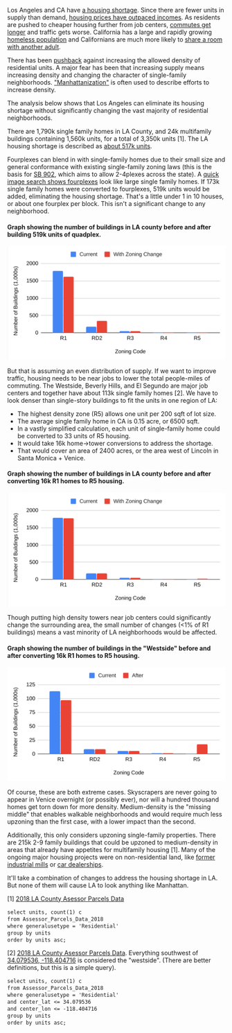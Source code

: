 Los Angeles and CA have [a housing shortage](https://en.wikipedia.org/wiki/California_housing_shortage). Since there are fewer units in supply than demand, [housing prices have outpaced incomes](https://www.citylab.com/equity/2018/05/where-the-house-price-to-income-ratio-is-most-out-of-whack/561404/). As residents are pushed to cheaper housing further from job centers, [commutes get longer](https://la.curbed.com/2019/8/15/20807275/los-angeles-commute-times-traffic) and traffic gets worse. California has a large and rapidly growing [homeless population](https://www.nytimes.com/2017/12/21/us/california-today-states-homeless-population-drives-national-increase.html) and Californians are much more likely to [share a room with another adult](https://lao.ca.gov/reports/2015/finance/housing-costs/housing-costs.pdf).

There has been [pushback](https://www.curbed.com/2020/2/7/21125100/sb-50-california-bill-fail) against increasing the allowed density of residential units. A major fear has been that increasing supply means increasing density and changing the character of single-family neighborhoods. ["Manhattanization"](https://en.wikipedia.org/wiki/Manhattanization) is often used to describe efforts to increase density.

The analysis below shows that Los Angeles can eliminate its housing shortage without significantly changing the vast majority of residential neighborhoods.

There are 1,790k single family homes in LA County, and 24k multifamily buildings containing 1,560k units, for a total of 3,350k units [1]. The LA housing shortage is described as [about 517k units](https://la.curbed.com/2019/5/21/18634232/los-angeles-affordable-housing-shortage-how-much-need).

Fourplexes can blend in with single-family homes due to their small size and general conformance with existing single-family zoning laws (this is the basis for [SB 902](https://www.kqed.org/news/11805850/sen-wiener-wants-to-abolish-single-family-only-neighborhoods-in-california), which aims to allow 2-4plexes across the state). A [quick image search shows fourplexes](https://www.google.com/search?tbm=isch&q=los+angeles+fourplex) look like large single family homes. If 173k single family homes were converted to fourplexes, 519k units would be added, eliminating the housing shortage. That's a little under 1 in 10 houses, or about one fourplex per block. This isn't a significant change to any neighborhood.

#### Graph showing the number of buildings in LA county before and after building 519k units of quadplex.
![a](https://github.com/beekley/beekley.github.io/blob/master/images/r1-rd2.png?raw=true)

But that is assuming an even distribution of supply. If we want to improve traffic, housing needs to be near jobs to lower the total people-miles of commuting. The Westside, Beverly Hills, and El Segundo are major job centers and together have about 113k single family homes [2]. We have to look denser than single-story buildings to fit the units in one region of LA:

* The highest density zone (R5) allows one unit per 200 sqft of lot size.
* The average single family home in CA is 0.15 acre, or 6500 sqft.
* In a vastly simplified calculation, each unit of single-family home could be converted to 33 units of R5 housing.
* It would take 16k home->tower conversions to address the shortage.
* That would cover an area of 2400 acres, or the area west of Lincoln in Santa Monica + Venice.

#### Graph showing the number of buildings in LA county before and after converting 16k R1 homes to R5 housing.
![a](https://github.com/beekley/beekley.github.io/blob/master/images/r1-r5.png?raw=true)

Though putting high density towers near job centers could significantly change the surrounding area, the small number of changes (<1% of R1 buildings) means a vast minority of LA neighborhoods would be affected.

#### Graph showing the number of buildings in the "Westside" before and after converting 16k R1 homes to R5 housing.
![a](https://github.com/beekley/beekley.github.io/blob/master/images/r1-r5_sm.png?raw=true)

Of course, these are both extreme cases. Skyscrapers are never going to appear in Venice overnight (or possibly ever), nor will a hundred thousand homes get torn down for more density. Medium-density is the "missing middle" that enables walkable neighborhoods and would require much less upzoning than the first case, with a lower impact than the second.

Additionally, this only considers upzoning single-family properties. There are 215k 2-9 family buildings that could be upzoned to medium-density in areas that already have appetites for multifamily housing [1]. Many of the ongoing major housing projects were on non-residential land, like [former industrial mills](https://urbanize.la/post/595-unit-linea-development-nears-finish-line-pico-sepulveda) or [car dealerships](https://urbanize.la/post/martin-cadillac-makes-way-expo-line-adjacent-offices-and-apartments).

It'll take a combination of changes to address the housing shortage in LA. But none of them will cause LA to look anything like Manhattan.

[1] [2018 LA County Asessor Parcels Data](https://data.lacounty.gov/Parcel-/Assessor-Parcels-Data-2018/mk7y-hq5p)
```
select units, count(1) c
from Assessor_Parcels_Data_2018
where generalusetype = 'Residential'
group by units
order by units asc;
```
[2] [2018 LA County Asessor Parcels Data](https://data.lacounty.gov/Parcel-/Assessor-Parcels-Data-2018/mk7y-hq5p). Everything southwest of [34.079536, -118.404716](https://github.com/beekley/beekley.github.io/blob/master/images/westside.png?raw=true) is considered the "westside". (There are better definitions, but this is a simple query).
```
select units, count(1) c
from Assessor_Parcels_Data_2018
where generalusetype = 'Residential'
and center_lat <= 34.079536
and center_lon <= -118.404716
group by units
order by units asc;
```
